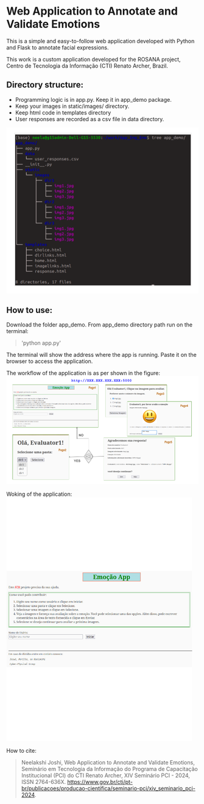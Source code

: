 # Web Application to Annotate and Validate Emotions

This is a simple and easy-to-follow web application developed with Python and Flask to annotate facial expressions.

This work is a custom application developed for the ROSANA project, Centro de Tecnologia da Informação (CTI) Renato Archer, Brazil. 


## Directory structure:
- Programming logic is in app.py. Keep it in app_demo package.
- Keep your images in static/images/ directory. 
- Keep html code in templates directory
- User responses are recorded as a csv file in data directory.
 
<img alt="directory structure." src="./figures/tree.png">
 

## How to use:
Download the folder app_demo. From app_demo directory path run on the terminal:
> 'python app.py'

The terminal will show the address where the app is running. Paste it on the browser to access the application.

The workflow of the application is as per shown in the figure:
<img alt="workflow" src="./figures/outline.png">

Woking of the application:
<img alt="workflow" src="./figures/workflow.gif">

How to cite:
> Neelakshi Joshi, Web Application to Annotate and Validate Emotions, Seminário em Tecnologia da Informação do Programa de Capacitação Institucional (PCI) do CTI Renato Archer, XIV Seminário PCI - 2024, ISSN 2764-636X.
https://www.gov.br/cti/pt-br/publicacoes/producao-cientifica/seminario-pci/xiv_seminario_pci-2024.
